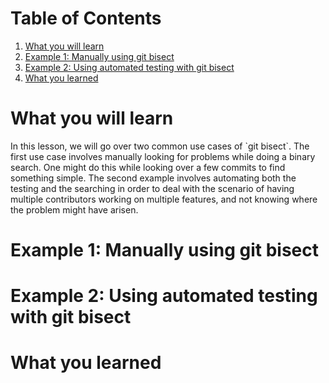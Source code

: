 
# Table of Contents

1.  [What you will learn](#orga8d1395)
2.  [Example 1: Manually using git bisect](#orgda7fe80)
3.  [Example 2: Using automated testing with git bisect](#org741e85c)
4.  [What you learned](#org6872b78)



<a id="orga8d1395"></a>

# What you will learn

In this lesson, we will go over two common use cases of \`git bisect\`. The first use case involves manually looking for problems while doing a binary search. One might do this while looking over a few commits to find something simple. The second example involves automating both the testing and the searching in order to deal with the scenario of having multiple contributors working on multiple features, and not knowing where the problem might have arisen.


<a id="orgda7fe80"></a>

# Example 1: Manually using git bisect


<a id="org741e85c"></a>

# Example 2: Using automated testing with git bisect


<a id="org6872b78"></a>

# What you learned

